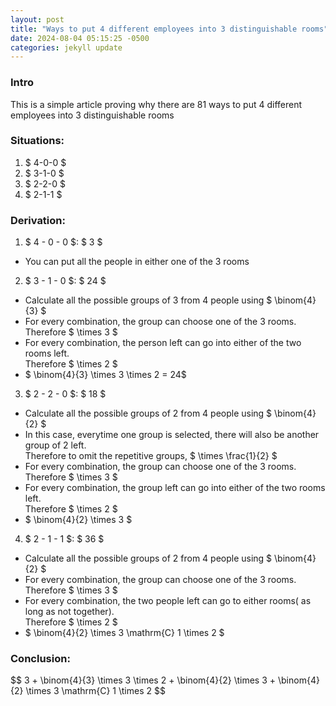 ```yaml
---
layout: post
title: "Ways to put 4 different employees into 3 distinguishable rooms"
date: 2024-08-04 05:15:25 -0500
categories: jekyll update
---
```


### Intro
This is a simple article proving why there are 81 ways to put 4 different employees into 3 distinguishable rooms
  

### Situations:
1. \$ 4-0-0 \$
2. \$ 3-1-0 \$
3. \$ 2-2-0 \$
4. \$ 2-1-1 \$
  

### Derivation:
1. \$ 4 - 0 - 0 \$: \$ 3 \$
* You can put all the people in either one of the 3 rooms
  
2. \$ 3 - 1 - 0 \$: \$ 24 \$
* Calculate all the possible groups of 3 from 4 people using \$ \binom{4}{3} \$
* For every combination, the group can choose one of the 3 rooms.  
Therefore \$ \times 3 \$
* For every combination, the person left can go into either of the two rooms left.  
Therefore \$ \times 2 \$
* \$ \binom{4}{3} \times 3  \times 2 = 24\$
  
3. \$ 2 - 2 - 0 \$: \$ 18 \$
* Calculate all the possible groups of 2 from 4 people using \$ \binom{4}{2} \$
* In this case, everytime one group is selected, there will also be another group of 2 left.  
Therefore to omit the repetitive groups, \$ \times \frac{1}{2} \$
* For every combination, the group can choose one of the 3 rooms.  
Therefore \$ \times 3 \$
* For every combination, the group left can go into either of the two rooms left.  
Therefore \$ \times 2 \$
* \$ \binom{4}{2} \times 3 \$
  
4. \$ 2 - 1 - 1 \$: \$ 36 \$
* Calculate all the possible groups of 2 from 4 people using \$ \binom{4}{2} \$
* For every combination, the group can choose one of the 3 rooms.
Therefore \$ \times 3 $  
* For every combination, the two people left can go to either rooms( as long as not together).  
Therefore \$ \times 2 \$
* \$ \binom{4}{2} \times 3 \mathrm{C} 1 \times 2 \$
  

### Conclusion:
\$$ 3 + \binom{4}{3} \times 3  \times 2 + \binom{4}{2} \times 3 + \binom{4}{2} \times 3 \mathrm{C} 1 \times 2 \$$
